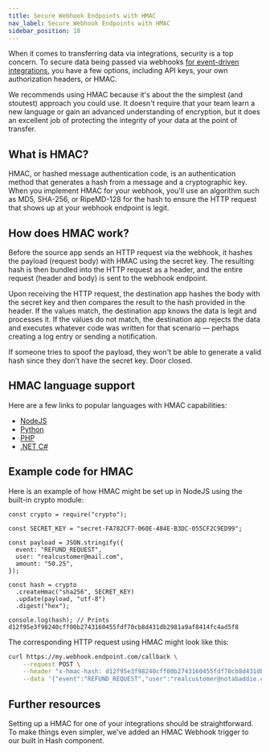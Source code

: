 ```yaml
---
title: Secure Webhook Endpoints with HMAC
nav_label: Secure Webhook Endpoints with HMAC
sidebar_position: 18
---
```


When it comes to transferring data via integrations, security is a top concern. To secure data being passed via webhooks [for event-driven integrations](/composer/builder/best-practices/common-integration-patterns#event-driven-integrations), you have a few options, including API keys, your own authorization headers, or HMAC. 

We recommends using HMAC because it's about the the simplest (and stoutest) approach you could use. It doesn't require that your team learn a new language or gain an advanced understanding of encryption, but it does an excellent job of protecting the integrity of your data at the point of transfer.

## What is HMAC?

HMAC, or hashed message authentication code, is an authentication method that generates a hash from a message and a cryptographic key. When you implement HMAC for your webhook, you'll use an algorithm such as MD5, SHA-256, or RipeMD-128 for the hash to ensure the HTTP request that shows up at your webhook endpoint is legit.

## How does HMAC work?

Before the source app sends an HTTP request via the webhook, it hashes the payload (request body) with HMAC using the secret key. The resulting hash is then bundled into the HTTP request as a header, and the entire request (header and body) is sent to the webhook endpoint.

Upon receiving the HTTP request, the destination app hashes the body with the secret key and then compares the result to the hash provided in the header. If the values match, the destination app knows the data is legit and processes it. If the values do not match, the destination app rejects the data and executes whatever code was written for that scenario — perhaps creating a log entry or sending a notification.

If someone tries to spoof the payload, they won't be able to generate a valid hash since they don't have the secret key. Door closed.

## HMAC language support

Here are a few links to popular languages with HMAC capabilities:

- [NodeJS](https://nodejs.org/api/crypto.html)
- [Python](https://docs.python.org/3/library/hmac.html)
- [PHP](https://www.php.net/manual/en/function.hash-hmac.php)
- [.NET C#](https://docs.microsoft.com/en-us/dotnet/api/system.security.cryptography.hmac?view=net-6.0)

## Example code for HMAC

Here is an example of how HMAC might be set up in NodeJS using the built-in crypto module:

```tsx
const crypto = require("crypto");

const SECRET_KEY = "secret-FA782CF7-060E-484E-B3DC-055CF2C9ED99";

const payload = JSON.stringify({
  event: "REFUND_REQUEST",
  user: "realcustomer@mail.com",
  amount: "50.25",
});

const hash = crypto
  .createHmac("sha256", SECRET_KEY)
  .update(payload, "utf-8")
  .digest("hex");

console.log(hash); // Prints d12f95e3f98240cff00b2743160455fdf70cb8d431db2981a9af8414fc4ad5f8
```

The corresponding HTTP request using HMAC might look like this:

```bash
curl https://my.webhook.endpoint.com/callback \
	--request POST \
	--header "x-hmac-hash: d12f95e3f98240cff00b2743160455fdf70cb8d431db2981a9af8414fc4ad5f8" \
	--data '{"event":"REFUND_REQUEST","user":"realcustomer@notabaddie.com","amount":"50.25"}'
```

## Further resources

Setting up a HMAC for one of your integrations should be straightforward. To make things even simpler, we've added an HMAC Webhook trigger to our built in Hash component.
